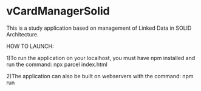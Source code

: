 # vCardManagerSolid



This is a study application based on management of Linked Data in SOLID Architecture.



HOW TO LAUNCH:

1)To run the application on your localhost, you must have npm installed and run the command: npx parcel index.html

2)The application can also be built on webservers with the command: npm run
